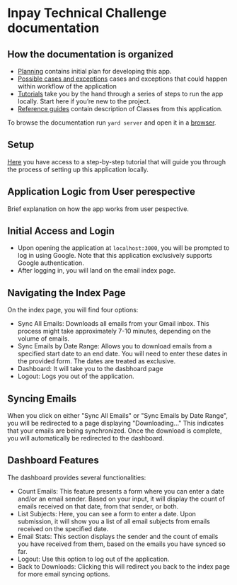 <!--
# @title Inpay Technical Challenge
-->
# Inpay Technical Challenge documentation

## How the documentation is organized

* [Planning](docs/planning/README.md) contains initial plan for developing this app.
* [Possible cases and exceptions](docs/scenarios/README.md) cases and exceptions that could happen within workflow of the application
* [Tutorials](docs/tutorials/README.md) take you by the hand through a series of steps to run the app locally. Start here if you’re new to the project.
* [Reference guides](docs/references/README.md) contain description of Classes from this application.

To browse the documentation run `yard server` and open it in a [browser](//localhost:8808).

## Setup 

[Here](docs/tutorials/README.md) you have access to a step-by-step tutorial that will guide you through the process of setting up this application locally.

## Application Logic from User perespective

Brief explanation on how the app works from user pespective.

## Initial Access and Login
- Upon opening the application at `localhost:3000`, you will be prompted to log in using Google. Note that this application exclusively supports Google authentication.
- After logging in, you will land on the email index page.
## Navigating the Index Page
On the index page, you will find four options:

- Sync All Emails: Downloads all emails from your Gmail inbox. This process might take approximately 7-10 minutes, depending on the volume of emails.
- Sync Emails by Date Range: Allows you to download emails from a specified start date to an end date. You will need to enter these dates in the provided form. The dates are treated as exclusive.
- Dashboard: It will take you to the dasbhoard page
- Logout: Logs you out of the application.

## Syncing Emails
When you click on either "Sync All Emails" or "Sync Emails by Date Range", you will be redirected to a page displaying "Downloading..." This indicates that your emails are being synchronized.
Once the download is complete, you will automatically be redirected to the dashboard.
## Dashboard Features
The dashboard provides several functionalities:

- Count Emails: This feature presents a form where you can enter a date and/or an email sender. Based on your input, it will display the count of emails received on that date, from that sender, or both.
- List Subjects: Here, you can see a form to enter a date. Upon submission, it will show you a list of all email subjects from emails received on the specified date.
- Email Stats: This section displays the sender and the count of emails you have received from them, based on the emails you have synced so far.
- Logout: Use this option to log out of the application.
- Back to Downloads: Clicking this will redirect you back to the index page for more email syncing options.
